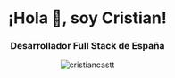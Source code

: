 <h1 align="center">¡Hola 👋, soy Cristian!</h1>
<h3 align="center">Desarrollador Full Stack de España</h3>

<p align="center"> <img src="https://komarev.com/ghpvc/?username=cristiancastt&label=Profile%20views&color=0e75b6&style=flat" alt="cristiancastt" /> </p>


